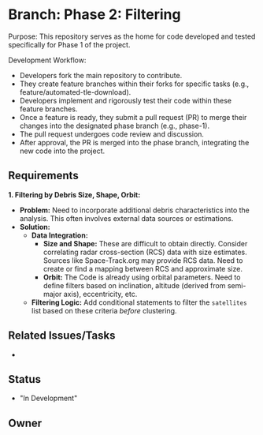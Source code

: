 # Branch: Phase 2: Filtering 

Purpose: This repository serves as the home for code developed and tested specifically for Phase 1 of the project.

Development Workflow:
*   Developers fork the main repository to contribute.
*   They create feature branches within their forks for specific tasks (e.g., feature/automated-tle-download).
*   Developers implement and rigorously test their code within these feature branches.
*   Once a feature is ready, they submit a pull request (PR) to merge their changes into the designated phase branch (e.g., phase-1).
*   The pull request undergoes code review and discussion.
*   After approval, the PR is merged into the phase branch, integrating the new code into the project.

## Requirements

**1. Filtering by Debris Size, Shape, Orbit:**

*   **Problem:** Need to incorporate additional debris characteristics into the analysis.  This often involves external data sources or estimations.
*   **Solution:**
    *   **Data Integration:**
        *   **Size and Shape:** These are difficult to obtain directly.  Consider correlating radar cross-section (RCS) data with size estimates.  Sources like Space-Track.org may provide RCS data.  Need to create or find a mapping between RCS and approximate size.
        *   **Orbit:** The Code is already using orbital parameters.  Need to define filters based on inclination, altitude (derived from semi-major axis), eccentricity, etc.
    *   **Filtering Logic:** Add conditional statements to filter the `satellites` list based on these criteria *before* clustering.


## Related Issues/Tasks

*   <links to related issues in your issue tracker>

## Status

* "In Development"

## Owner

<name of the developer responsible for the branch>
